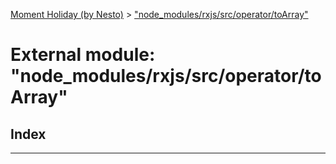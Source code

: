 [Moment Holiday (by Nesto)](../README.md) > ["node_modules/rxjs/src/operator/toArray"](../modules/_node_modules_rxjs_src_operator_toarray_.md)

# External module: "node_modules/rxjs/src/operator/toArray"

## Index

---

